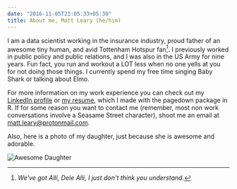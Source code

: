 ```yaml
---
date: "2016-11-05T21:05:33+05:30"
title: About me, Matt Leary (he/him)
---
```


I am a data scientist working in the insurance industry, proud father of an awesome
tiny human, and avid Tottenham Hotspur fan[^1].  I previously worked in public policy and public relations, and I was also in the US Army for nine years. Fun fact, you run and workout a LOT less when no one yells at you for not doing those things. I currently spend my free time singing Baby Shark or talking about Elmo.

For more information on my work experience you can check out my <a href="https://www.linkedin.com/in/mbleary/" target="_blank">LinkedIn profile</a> or <a href="https://mattleary-resume.netlify.app/" target="_blank">my resume</a>, which I made with 
the pagedown package in R. If for some reason you want to contact me (remember, most non work conversations involve a Seasame Street character), shoot me an email at <matt.leary@protonmail.com>.

Also, here is a photo of my daughter, just because she is awesome and adorable.

![Awesome Daughter][2]

[^1]: *We've got Alli, Dele Alli, I just don't think you understand.*

[2]: /img/favicon.png
